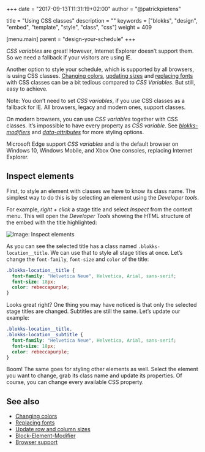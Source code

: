 +++
date            = "2017-09-13T11:31:19+02:00"
author          = "@patrickpietens"

title           = "Using CSS classes"
description     = ""
keywords        = ["blokks", "design", "embed", "template", "style", "class", "css"]
weight          = 409

[menu.main]
parent          = "design-your-schedule"
+++

*CSS variables* are great! However, Internet Explorer doesn’t support them. So we need a fallback if your visitors are using IE.

Another option to style your schedule, which is supported by all browsers, is using CSS classes. [Changing colors](http://design/colors), [updating sizes](http://design/sizes) and [replacing fonts](http://design/) with CSS classes can be a bit tedious compared to *CSS Variables*. But still, easy to achieve.

<span class='note'>Note: You don’t need to set *CSS variables*, if you use CSS classes as a fallback for IE. All browsers, legacy and modern ones, support classes.</span>

<span class='note'>On modern browsers, you can use *CSS variables* together with CSS classes. It’s impossible to have every property as *CSS variable*. See [*blokks-modifiers*](http://configure/blokks#modifiers) and [*data-attributes*](http://configure/blokks#data-atributes) for more styling options.</span>

<span class='note'>Microsoft Edge support *CSS variables* and is the default browser on Windows 10, Windows Mobile, and Xbox One consoles, replacing Internet Explorer.</span>

## Inspect elements
First, to style an element with classes we have to know its class name. The simplest way to do this is by selecting an element using the *Developer tools*.

For example, *right + click* a stage title and select *Inspect* from the context menu. This will open the *Developer Tools* showing the HTML structure of the embed with the title highlighted:

![Image: Inspect elements](http://inspect.gif)

As you can see the selected title has a class named `.blokks-location__title`. We can use that to style all stage titles at once. Let’s change the `font-family`, `font-size` and `color` of the title:

```css
.blokks-location__title {
  font-family: "Helvetica Neue", Helvetica, Arial, sans-serif;
  font-size: 18px;
  color: rebeccapurple;
}
```

Looks great right? One thing you may have noticed is that only the selected stage titles are changed. Subtitles are still the same. Let’s update our example:

```css
.blokks-location__title,
.blokks-location__subtitle {
  font-family: "Helvetica Neue", Helvetica, Arial, sans-serif;
  font-size: 18px;
  color: rebeccapurple;
}
```

Boom! The same goes for styling other elements as well. Select the element you want to change, grab its class name and update its properties. Of course, you can change every available CSS property.

## See also
- [Changing colors](http://design/changing-colors)
- [Replacing fonts](http://design/replacing-fonts)
- [Update row and column sizes](http://design/sizes)
- [Block-Element-Modifier](http://configure/bem)
- [Browser support](http://browser-support/custom-properties)

